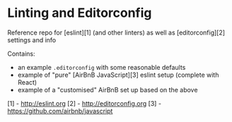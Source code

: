 # Linting and Editorconfig

Reference repo for [eslint][1] (and other linters) as well as [editorconfig][2]
settings and info

Contains:

- an example `.editorconfig` with some reasonable defaults
- example of "pure" [AirBnB JavaScript][3] eslint setup (complete with React)
- example of a "customised" AirBnB set up based on the above

[1] - http://eslint.org
[2] - http://editorconfig.org
[3] - https://github.com/airbnb/javascript
